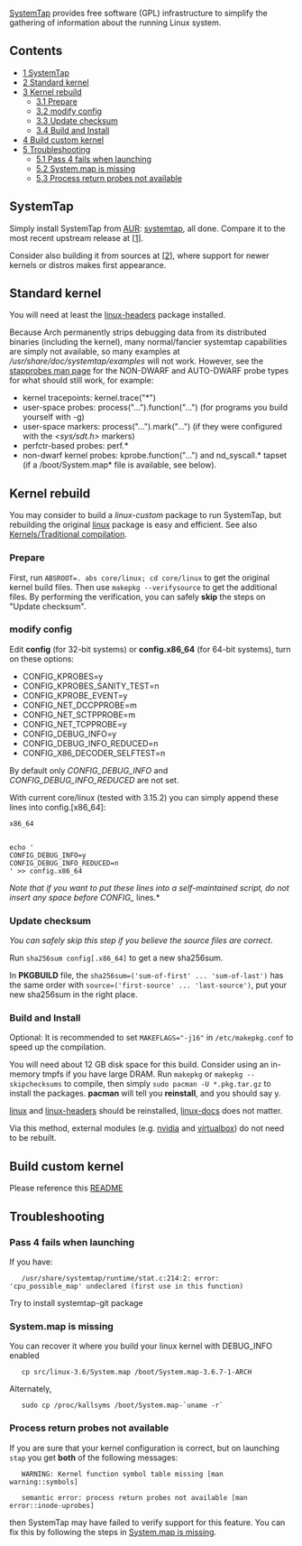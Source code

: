 [SystemTap](http://sourceware.org/systemtap/) provides free software (GPL) infrastructure to simplify the gathering of information about the running Linux system.

## Contents

*   [1 SystemTap](#SystemTap)
*   [2 Standard kernel](#Standard_kernel)
*   [3 Kernel rebuild](#Kernel_rebuild)
    *   [3.1 Prepare](#Prepare)
    *   [3.2 modify config](#modify_config)
    *   [3.3 Update checksum](#Update_checksum)
    *   [3.4 Build and Install](#Build_and_Install)
*   [4 Build custom kernel](#Build_custom_kernel)
*   [5 Troubleshooting](#Troubleshooting)
    *   [5.1 Pass 4 fails when launching](#Pass_4_fails_when_launching)
    *   [5.2 System.map is missing](#System.map_is_missing)
    *   [5.3 Process return probes not available](#Process_return_probes_not_available)

## SystemTap

Simply install SystemTap from [AUR](/index.php/AUR "AUR"): [systemtap](https://aur.archlinux.org/packages/systemtap/), all done. Compare it to the most recent upstream release at [[1]](https://sourceware.org/systemtap/wiki/SystemTapReleases).

Consider also building it from sources at [[2]](https://sourceware.org/git/?p=systemtap.git;a=summary), where support for newer kernels or distros makes first appearance.

## Standard kernel

You will need at least the [linux-headers](https://www.archlinux.org/packages/?name=linux-headers) package installed.

Because Arch permanently strips debugging data from its distributed binaries (including the kernel), many normal/fancier systemtap capabilities are simply not available, so many examples at */usr/share/doc/systemtap/examples* will not work. However, see the [stapprobes man page](https://sourceware.org/systemtap/man/stapprobes.3stap.html) for the NON-DWARF and AUTO-DWARF probe types for what should still work, for example:

*   kernel tracepoints: kernel.trace("*")
*   user-space probes: process("...").function("...") (for programs you build yourself with -g)
*   user-space markers: process("...").mark("...") (if they were configured with the *<sys/sdt.h>* markers)
*   perfctr-based probes: perf.*
*   non-dwarf kernel probes: kprobe.function("...") and nd_syscall.* tapset (if a /boot/System.map* file is available, see below).

## Kernel rebuild

You may consider to build a *linux-custom* package to run SystemTap, but rebuilding the original [linux](https://www.archlinux.org/packages/?name=linux) package is easy and efficient. See also [Kernels/Traditional compilation](/index.php/Kernels/Traditional_compilation "Kernels/Traditional compilation").

### Prepare

First, run `ABSROOT=. abs core/linux; cd core/linux` to get the original kernel build files. Then use `makepkg --verifysource` to get the additional files. By performing the verification, you can safely **skip** the steps on "Update checksum".

### modify config

Edit **config** (for 32-bit systems) or **config.x86_64** (for 64-bit systems), turn on these options:

*   CONFIG_KPROBES=y
*   CONFIG_KPROBES_SANITY_TEST=n
*   CONFIG_KPROBE_EVENT=y
*   CONFIG_NET_DCCPPROBE=m
*   CONFIG_NET_SCTPPROBE=m
*   CONFIG_NET_TCPPROBE=y
*   CONFIG_DEBUG_INFO=y
*   CONFIG_DEBUG_INFO_REDUCED=n
*   CONFIG_X86_DECODER_SELFTEST=n

By default only *CONFIG_DEBUG_INFO* and *CONFIG_DEBUG_INFO_REDUCED* are not set.

With current core/linux (tested with 3.15.2) you can simply append these lines into config.[x86_64]:

 `x86_64` 
```

echo '
CONFIG_DEBUG_INFO=y
CONFIG_DEBUG_INFO_REDUCED=n
' >> config.x86_64

```

*Note that if you want to put these lines into a self-maintained script, do not insert any space before CONFIG_* lines.*

### Update checksum

*You can safely skip this step if you believe the source files are correct*.

Run `sha256sum config[.x86_64]` to get a new sha256sum.

In **PKGBUILD** file, the `sha256sum=('sum-of-first' ... 'sum-of-last')` has the same order with `source=('first-source' ... 'last-source')`, put your new sha256sum in the right place.

### Build and Install

Optional: It is recommended to set `MAKEFLAGS="-j16"` in `/etc/makepkg.conf` to speed up the compilation.

You will need about 12 GB disk space for this build. Consider using an in-memory tmpfs if you have large DRAM. Run `makepkg` or `makepkg --skipchecksums` to compile, then simply `sudo pacman -U *.pkg.tar.gz` to install the packages. **pacman** will tell you **reinstall**, and you should say y.

[linux](https://www.archlinux.org/packages/?name=linux) and [linux-headers](https://www.archlinux.org/packages/?name=linux-headers) should be reinstalled, [linux-docs](https://www.archlinux.org/packages/?name=linux-docs) does not matter.

Via this method, external modules (e.g. [nvidia](https://www.archlinux.org/packages/?name=nvidia) and [virtualbox](https://www.archlinux.org/packages/?name=virtualbox)) do not need to be rebuilt.

## Build custom kernel

Please reference this [README](http://sourceware.org/git/?p=systemtap.git;a=blob_plain;f=README;hb=HEAD)

## Troubleshooting

### Pass 4 fails when launching

If you have:

```
   /usr/share/systemtap/runtime/stat.c:214:2: error: 'cpu_possible_map' undeclared (first use in this function)

```

Try to install systemtap-git package

### System.map is missing

You can recover it where you build your linux kernel with DEBUG_INFO enabled

```
   cp src/linux-3.6/System.map /boot/System.map-3.6.7-1-ARCH

```

Alternately,

```
   sudo cp /proc/kallsyms /boot/System.map-`uname -r`

```

### Process return probes not available

If you are sure that your kernel configuration is correct, but on launching `stap` you get **both** of the following messages:

```
   WARNING: Kernel function symbol table missing [man warning::symbols]

```

```
   semantic error: process return probes not available [man error::inode-uprobes]

```

then SystemTap may have failed to verify support for this feature. You can fix this by following the steps in [System.map is missing](#System.map_is_missing).
